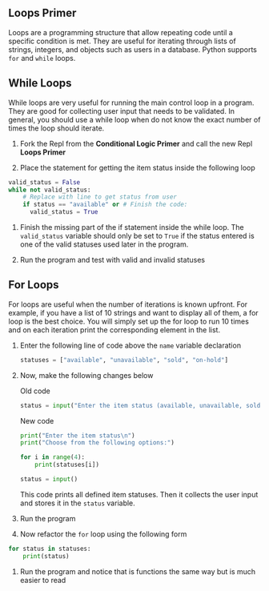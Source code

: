 ## Loops Primer
Loops are a programming structure that allow repeating code until a specific condition is met. They are useful for iterating through lists of strings, integers, and objects such as users in a database. Python supports `for` and `while` loops.

## While Loops
While loops are very useful for running the main control loop in a program. They are good for collecting user input that needs to be validated. In general, you should use a while loop when do not know the exact number of times the loop should iterate.

1. Fork the Repl from the **Conditional Logic Primer** and call the new Repl **Loops Primer**

1. Place the statement for getting the item status inside the following loop

  ```python
  valid_status = False
  while not valid_status:
      # Replace with line to get status from user
      if status == "available" or # Finish the code:
        valid_status = True
  ```

1. Finish the missing part of the if statement inside the while loop. The `valid_status` variable should only be set to `True` if the status entered is one of the valid statuses used later in the program.

1. Run the program and test with valid and invalid statuses

## For Loops
For loops are useful when the number of iterations is known upfront. For example, if you have a list of 10 strings and want to display all of them, a for loop is the best choice. You will simply set up the for loop to run 10 times and on each iteration print the corresponding element in the list.

1. Enter the following line of code above the `name` variable declaration
  
    ```python
    statuses = ["available", "unavailable", "sold", "on-hold"]
    ```

1. Now, make the following changes below

    Old code
    ```python
    status = input("Enter the item status (available, unavailable, sold, or on-hold):\n")
    ```
  
    New code
    ```python
    print("Enter the item status\n")
    print("Choose from the following options:")
    
    for i in range(4):
        print(statuses[i])
    
    status = input()
    ```
    This code prints all defined item statuses. Then it collects the user input and stores it in the `status` variable.
  
1. Run the program

1. Now refactor the `for` loop using the following form

  ```python
  for status in statuses:
      print(status)
  ```

1. Run the program and notice that is functions the same way but is much easier to read
